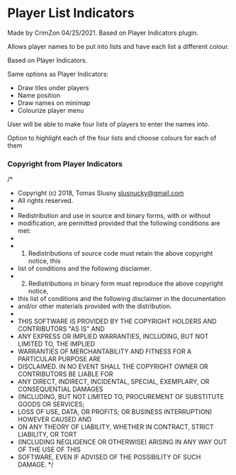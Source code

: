# Player List Indicators
Made by CrimZon 04/25/2021.
Based on Player Indicators plugin.


Allows player names to be put into lists and have each list a different colour.

Based on Player Indicators.

Same options as Player Indicators: 
  * Draw tiles under players  
  * Name position  
  * Draw names on minimap  
  * Colourize player menu

User will be able to make four lists of players to enter the names into.


Option to highlight each of the four lists and choose colours for each of them





### Copyright from Player Indicators
/*
 * Copyright (c) 2018, Tomas Slusny <slusnucky@gmail.com>
 * All rights reserved.
 *
 * Redistribution and use in source and binary forms, with or without
 * modification, are permitted provided that the following conditions are met:
 *
 * 1. Redistributions of source code must retain the above copyright notice, this
 *    list of conditions and the following disclaimer.
 * 2. Redistributions in binary form must reproduce the above copyright notice,
 *    this list of conditions and the following disclaimer in the documentation
 *    and/or other materials provided with the distribution.
 *
 * THIS SOFTWARE IS PROVIDED BY THE COPYRIGHT HOLDERS AND CONTRIBUTORS "AS IS" AND
 * ANY EXPRESS OR IMPLIED WARRANTIES, INCLUDING, BUT NOT LIMITED TO, THE IMPLIED
 * WARRANTIES OF MERCHANTABILITY AND FITNESS FOR A PARTICULAR PURPOSE ARE
 * DISCLAIMED. IN NO EVENT SHALL THE COPYRIGHT OWNER OR CONTRIBUTORS BE LIABLE FOR
 * ANY DIRECT, INDIRECT, INCIDENTAL, SPECIAL, EXEMPLARY, OR CONSEQUENTIAL DAMAGES
 * (INCLUDING, BUT NOT LIMITED TO, PROCUREMENT OF SUBSTITUTE GOODS OR SERVICES;
 * LOSS OF USE, DATA, OR PROFITS; OR BUSINESS INTERRUPTION) HOWEVER CAUSED AND
 * ON ANY THEORY OF LIABILITY, WHETHER IN CONTRACT, STRICT LIABILITY, OR TORT
 * (INCLUDING NEGLIGENCE OR OTHERWISE) ARISING IN ANY WAY OUT OF THE USE OF THIS
 * SOFTWARE, EVEN IF ADVISED OF THE POSSIBILITY OF SUCH DAMAGE.
 */
